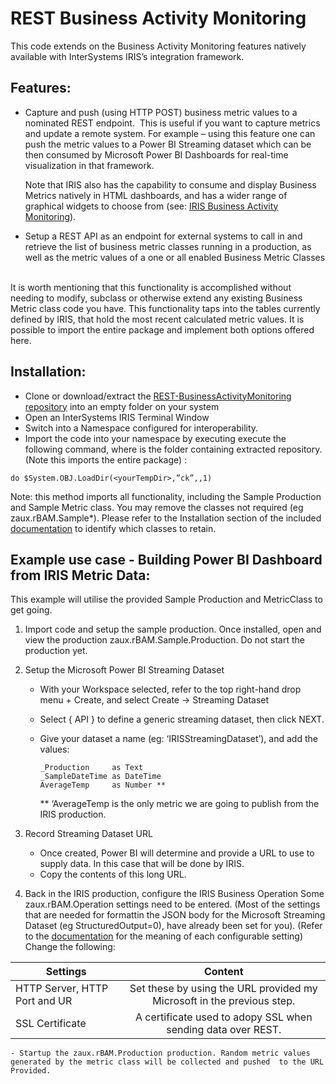 # REST Business Activity Monitoring

This code extends on the Business Activity Monitoring features natively available with InterSystems IRIS’s integration framework. 

## Features:
* Capture and push (using HTTP POST) business metric values to a nominated REST endpoint. 
This is useful if you want to capture metrics and update a remote system. For example – using this feature one can push the metric values to a Power BI Streaming dataset which can be then consumed by Microsoft Power BI Dashboards for real-time visualization in that framework.

	Note that IRIS also has the capability to consume and display Business Metrics natively in HTML dashboards, and has a wider range 	  of graphical widgets to choose from (see: [IRIS Business Activity Monitoring](https://docs.intersystems.com/irisforhealth20194/csp/docbook/DocBook.UI.Page.cls?KEY=EGIN_options#EGIN_options_bam)). 

* Setup a REST API as an endpoint for external systems to call in and retrieve the list of business metric classes running in a production, as well as the metric values of a one or all enabled Business Metric Classes  


It is worth mentioning that this functionality is accomplished without needing to modify, subclass or otherwise extend any existing Business Metric class code you have. This functionality taps into the tables currently defined by IRIS, that hold the most recent calculated metric values. 
It is possible to import the entire package and implement both options offered here.


## Installation:
- Clone or download/extract the [REST-BusinessActivityMonitoring repository](https://github.com/pisani/REST-BusinessActivityMonitoring) into an empty folder on your system
- Open an InterSystems IRIS Terminal Window
- Switch into a Namespace configured for interoperability.
- Import the code into your namespace by executing execute the following command, where <yourTempDir> is the folder containing extracted  repository.(Note this imports the entire package) : 
```
do $System.OBJ.LoadDir(<yourTempDir>,”ck”,,1)
```
Note: this method imports all functionality, including the Sample Production and Sample Metric class. You may remove the classes not required (eg zaux.rBAM.Sample*). Please refer to the Installation section of the included [documentation](https://github.com/pisani/REST-BusinessActivityMonitoring/blob/master/zaux.rBAM.OpenExchange.pdf) to identify which classes to retain. 


## Example use case - Building Power BI Dashboard from IRIS Metric Data:

This example will utilise the provided Sample Production and MetricClass to get going.

1.	Import code and setup the sample production.
	Once installed, open and view the production zaux.rBAM.Sample.Production. Do not start the production yet.
	
2.	Setup the Microsoft Power BI Streaming Dataset

	- With your Workspace selected, refer to the top right-hand drop menu + Create,  and select Create -> Streaming Dataset
	- Select { API }  to define a generic streaming dataset, then click NEXT.
	- Give your dataset a name (eg: ‘IRISStreamingDataset’), and add the values:
	
		```
		_Production		as Text
		_SampleDateTime	as DateTime
		AverageTemp		as Number **
		```
		** ‘AverageTemp is the only metric we are going to publish from the IRIS production.
 
3.	Record Streaming Dataset URL
	- Once created, Power BI will determine and provide a URL to use to supply data. In this case that will be done by IRIS.
	- Copy the contents of this long URL.

4.	Back in the IRIS production, configure the IRIS Business Operation
	Some zaux.rBAM.Operation settings need to be entered. (Most of the settings that are needed for formattin the JSON body for the Microsoft Streaming Dataset (eg StructuredOutput=0), have already been set for you). (Refer to the [documentation](https://github.com/pisani/REST-BusinessActivityMonitoring/blob/master/zaux.rBAM.OpenExchange.pdf) for the meaning of each configurable setting)
	Change the following:
	
| Settings                        | Content                                                                | 
| ------------------------------- |:----------------------------------------------------------------------:| 
| HTTP Server, HTTP Port and UR   | Set these by using the URL provided my Microsoft in the previous step. |
| SSL Certificate                 | A certificate used to adopy SSL when sending data over REST.           |
	
	- Startup the zaux.rBAM.Production production. Random metric values generated by the metric class will be collected and pushed 	to the URL Provided.
	
